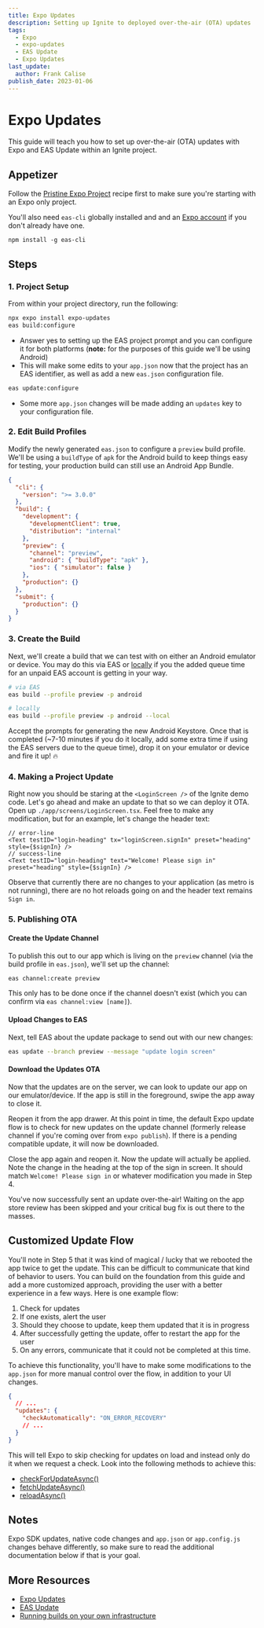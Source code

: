 ```yaml
---
title: Expo Updates
description: Setting up Ignite to deployed over-the-air (OTA) updates
tags:
  - Expo
  - expo-updates
  - EAS Update
  - Expo Updates
last_update:
  author: Frank Calise
publish_date: 2023-01-06
---
```


# Expo Updates

This guide will teach you how to set up over-the-air (OTA) updates with Expo and EAS Update within an Ignite project.

## Appetizer

Follow the [Pristine Expo Project](./PristineExpoProject.md) recipe first to make sure you're starting with an Expo only project.

You'll also need `eas-cli` globally installed and and an [Expo account](https://expo.dev/signup) if you don't already have one.

`npm install -g eas-cli`

## Steps

### 1. Project Setup

From within your project directory, run the following:

```bash
npx expo install expo-updates
eas build:configure
```

- Answer yes to setting up the EAS project prompt and you can configure it for both platforms (**note:** for the purposes of this guide we'll be using Android)
- This will make some edits to your `app.json` now that the project has an EAS identifier, as well as add a new `eas.json` configuration file.

```bash
eas update:configure
```

- Some more `app.json` changes will be made adding an `updates` key to your configuration file.

### 2. Edit Build Profiles

Modify the newly generated `eas.json` to configure a `preview` build profile. We'll be using a `buildType` of `apk` for the Android build to keep things easy for testing, your production build can still use an Android App Bundle.

```json
{
  "cli": {
    "version": ">= 3.0.0"
  },
  "build": {
    "development": {
      "developmentClient": true,
      "distribution": "internal"
    },
    "preview": {
      "channel": "preview",
      "android": { "buildType": "apk" },
      "ios": { "simulator": false }
    },
    "production": {}
  },
  "submit": {
    "production": {}
  }
}
```

### 3. Create the Build

Next, we'll create a build that we can test with on either an Android emulator or device. You may do this via EAS or [locally](https://docs.expo.dev/build-reference/local-builds/) if you the added queue time for an unpaid EAS account is getting in your way.

```bash
# via EAS
eas build --profile preview -p android

# locally
eas build --profile preview -p android --local
```

Accept the prompts for generating the new Android Keystore. Once that is completed (~7-10 minutes if you do it locally, add some extra time if using the EAS servers due to the queue time), drop it on your emulator or device and fire it up! 🔥

### 4. Making a Project Update

Right now you should be staring at the `<LoginScreen />` of the Ignite demo code. Let's go ahead and make an update to that so we can deploy it OTA. Open up `./app/screens/LoginScreen.tsx`. Feel free to make any modification, but for an example, let's change the header text:

```tsx
// error-line
<Text testID="login-heading" tx="loginScreen.signIn" preset="heading" style={$signIn} />
// success-line
<Text testID="login-heading" text="Welcome! Please sign in" preset="heading" style={$signIn} />
```

Observe that currently there are no changes to your application (as metro is not running), there are no hot reloads going on and the header text remains `Sign in`.

### 5. Publishing OTA

#### Create the Update Channel

To publish this out to our app which is living on the `preview` channel (via the build profile in `eas.json`), we'll set up the channel:

```bash
eas channel:create preview
```

This only has to be done once if the channel doesn't exist (which you can confirm via `eas channel:view [name]`).

#### Upload Changes to EAS

Next, tell EAS about the update package to send out with our new changes:

```bash
eas update --branch preview --message "update login screen"
```

#### Download the Updates OTA

Now that the updates are on the server, we can look to update our app on our emulator/device. If the app is still in the foreground, swipe the app away to close it.

Reopen it from the app drawer. At this point in time, the default Expo update flow is to check for new updates on the update channel (formerly release channel if you're coming over from `expo publish`). If there is a pending compatible update, it will now be downloaded.

Close the app again and reopen it. Now the update will actually be applied. Note the change in the heading at the top of the sign in screen. It should match `Welcome! Please sign in` or whatever modification you made in Step 4.

You've now successfully sent an update over-the-air! Waiting on the app store review has been skipped and your critical bug fix is out there to the masses.

## Customized Update Flow

You'll note in Step 5 that it was kind of magical / lucky that we rebooted the app twice to get the update. This can be difficult to communicate that kind of behavior to users. You can build on the foundation from this guide and add a more customized approach, providing the user with a better experience in a few ways. Here is one example flow:

1. Check for updates
2. If one exists, alert the user
3. Should they choose to update, keep them updated that it is in progress
4. After successfully getting the update, offer to restart the app for the user
5. On any errors, communicate that it could not be completed at this time.

To achieve this functionality, you'll have to make some modifications to the `app.json` for more manual control over the flow, in addition to your UI changes.

```json
{
  // ...
  "updates": {
    "checkAutomatically": "ON_ERROR_RECOVERY"
    // ...
  }
}
```

This will tell Expo to skip checking for updates on load and instead only do it when we request a check. Look into the following methods to achieve this:

- [checkForUpdateAsync()](https://docs.expo.dev/versions/latest/sdk/updates/#updatescheckforupdateasync)
- [fetchUpdateAsync()](https://docs.expo.dev/versions/latest/sdk/updates/#updatesfetchupdateasync)
- [reloadAsync()](https://docs.expo.dev/versions/latest/sdk/updates/#updatesreloadasync)

## Notes

Expo SDK updates, native code changes and `app.json` or `app.config.js` changes behave differently, so make sure to read the additional documentation below if that is your goal.

## More Resources

- [Expo Updates](https://docs.expo.dev/versions/latest/sdk/updates/)
- [EAS Update](https://docs.expo.dev/eas-update/introduction/)
- [Running builds on your own infrastructure](https://docs.expo.dev/build-reference/local-builds/)
